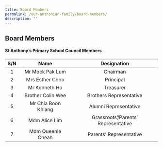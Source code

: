 ```yaml
---
title: Board Members
permalink: /our-anthonian-family/board-members/
description: ""
---
```

## Board Members 

#### St Anthony’s Primary School Council Members

| S/N |         Name         |              Designation             |
|:---:|:--------------------:|:------------------------------------:|
|  1  |  Mr Mock Pak Lum     |  Chairman                            |
|  2  |  Mrs Esther Choo     |  Principal                           |
|  3  |  Mr Kenneth Ho       |  Treasurer                           |
|  4  |  Brother Colin Wee   |  Brothers Representative             |
|  5  |  Mr Chia Boon Khiang |  Alumni Representative               |
|  6  |  Mdm Alice Lim       |  Grassroots’/Parents’ Representative |
|  7  |  Mdm Queenie Cheah   |  Parents’ Representative             |
                         